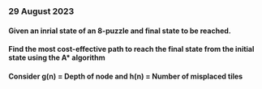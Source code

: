 ### 29 August 2023

#### Given an inrial state of an 8-puzzle and final state to be reached.
#### Find the most cost-effective path to reach the final state from the initial state using the A* algorithm
#### Consider g(n) = Depth of node and h(n) = Number of misplaced tiles
